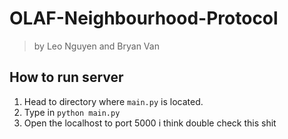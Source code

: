 # OLAF-Neighbourhood-Protocol
>by Leo Nguyen and Bryan Van
## How to run server
1. Head to directory where `main.py` is located.
2. Type in `python main.py`
3. Open the localhost to port 5000 i think double check this shit
